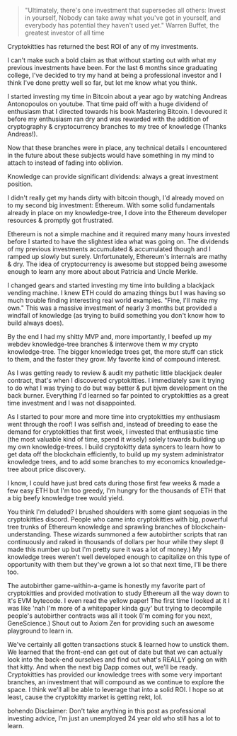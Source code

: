 
> "Ultimately, there's one investment that supersedes all others: Invest in yourself, Nobody can take away what you've got in yourself, and everybody has potential they haven't used yet." Warren Buffet, the greatest investor of all time

Cryptokitties has returned the best ROI of any of my investments.

I can't make such a bold claim as that without starting out with what my previous investments have been. For the last 6 months since graduating college, I've decided to try my hand at being a professional investor and I think I've done pretty well so far, but let me know what you think.

I started investing my time in Bitcoin about a year ago by watching Andreas Antonopoulos on youtube. That time paid off with a huge dividend of enthusiasm that I directed towards his book Mastering Bitcoin. I devoured it before my enthusiasm ran dry and was rewarded with the addition of cryptography & cryptocurrency branches to my tree of knowledge (Thanks Andreas!).

Now that these branches were in place, any technical details I encountered in the future about these subjects would have something in my mind to attach to instead of fading into oblivion.

Knowledge can provide significant dividends: always a great investment position.

I didn't really get my hands dirty with bitcoin though, I'd already moved on to my second big investment: Ethereum. With some solid fundamentals already in place on my knowledge-tree, I dove into the Ethereum developer resources & promptly got frustrated.

Ethereum is not a simple machine and it required many many hours invested before I started to have the slightest idea what was going on. The dividends of my previous investments accumulated & accumulated though and I ramped up slowly but surely. Unfortunately, Ethereum's internals are mathy & dry. The idea of cryptocurrency is awesome but stopped being awesome enough to learn any more about about Patricia and Uncle Merkle.

I changed gears and started investing my time into building a blackjack vending machine. I knew ETH could do amazing things but I was having so much trouble finding interesting real world examples. "Fine, I'll make my own." This was a massive investment of nearly 3 months but provided a windfall of knowledge (as trying to build something you don't know how to build always does).

By the end I had my shitty MVP and, more importantly, I beefed up my webdev knowledge-tree branches & interwove them w my crypto knowledge-tree. The bigger knowledge trees get, the more stuff can stick to them, and the faster they grow. My favorite kind of compound interest.

As I was getting ready to review & audit my pathetic little blackjack dealer contract, that's when I discovered cryptokitties. I immediately saw it trying to do what I was trying to do but way better & put bjvm development on the back burner. Everything I'd learned so far pointed to cryptokitties as a great time investment and I was not disappointed.

As I started to pour more and more time into cryptokitties my enthusiasm went through the roof! I was selfish and, instead of breeding to ease the demand for cryptokitties that first week, I invested that enthusiastic time (the most valuable kind of time, spend it wisely) solely towards building up my own knowledge-trees. I build cryptokitty data syncers to learn how to get data off the blockchain efficiently, to build up my system administrator knowledge trees, and to add some branches to my economics knowledge-tree about price discovery.

I know, I could have just bred cats during those first few weeks & made a few easy ETH but I'm too greedy, I'm hungry for the thousands of ETH that a big beefy knowledge tree would yield.

You think I'm deluded? I brushed shoulders with some giant sequoias in the cryptokitties discord. People who came into cryptokitties with big, powerful tree trunks of Ethereum knowledge and sprawling branches of blockchain-understanding. These wizards summoned a few autobirther scripts that ran continuously and raked in thousands of dollars per hour while they slept (I made this number up but I'm pretty sure it was a lot of money.) My knowledge trees weren't well developed enough to capitalize on this type of opportunity with them but they've grown a lot so that next time, I'll be there too.

The autobirther game-within-a-game is honestly my favorite part of cryptokitties and provided motivation to study Ethereum all the way down to it's EVM bytecode. I even read the yellow paper! The first time I looked at it I was like 'nah I'm more of a whitepaper kinda guy' but trying to decompile people's autobirther contracts was all it took (I'm coming for you next, GeneScience.) Shout out to Axiom Zen for providing such an awesome playground to learn in.

We've certainly all gotten transactions stuck & learned how to unstick them. We learned that the front-end can get out of date but that we can actually look into the back-end ourselves and find out what's REALLY going on with that kitty. And when the next big Dapp comes out, we'll be ready. Cryptokitties has provided our knowledge trees with some very important branches, an investment that will compound as we continue to explore the space. I think we'll all be able to leverage that into a solid ROI. I hope so at least, cause the cryptokitty market is getting rekt, lol.

bohendo
Disclaimer: Don't take anything in this post as professional investing advice, I'm just an unemployed 24 year old who still has a lot to learn.

